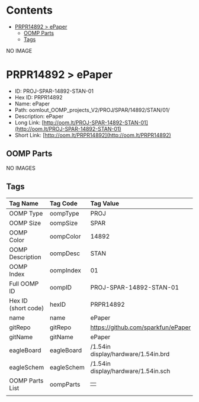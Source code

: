 



Contents
========

* [PRPR14892 > ePaper](#prpr14892--epaper)
	* [OOMP Parts](#oomp-parts)
	* [Tags](#tags)
  
NO IMAGE  
# PRPR14892 > ePaper

- ID: PROJ-SPAR-14892-STAN-01
- Hex ID: PRPR14892
- Name: ePaper
- Path: oomlout_OOMP_projects_V2/PROJ/SPAR/14892/STAN/01/
- Description: ePaper
- Long Link: [http://oom.lt/PROJ-SPAR-14892-STAN-01](http://oom.lt/PROJ-SPAR-14892-STAN-01)
- Short Link: [http://oom.lt/PRPR14892](http://oom.lt/PRPR14892)

## OOMP Parts
  
NO IMAGES  
## Tags
  

|Tag Name|Tag Code|Tag Value|
| :--- | :--- | :--- |
|OOMP Type|oompType|PROJ|
|OOMP Size|oompSize|SPAR|
|OOMP Color|oompColor|14892|
|OOMP Description|oompDesc|STAN|
|OOMP Index|oompIndex|01|
|Full OOMP ID|oompID|PROJ-SPAR-14892-STAN-01|
|Hex ID (short code)|hexID|PRPR14892|
|name|name|ePaper|
|gitRepo|gitRepo|https://github.com/sparkfun/ePaper|
|gitName|gitName|ePaper|
|eagleBoard|eagleBoard|/1.54in display/hardware/1.54in.brd|
|eagleSchem|eagleSchem|/1.54in display/hardware/1.54in.sch|
|OOMP Parts List|oompParts|<table><tr><td></td></tr></table>|
||||
